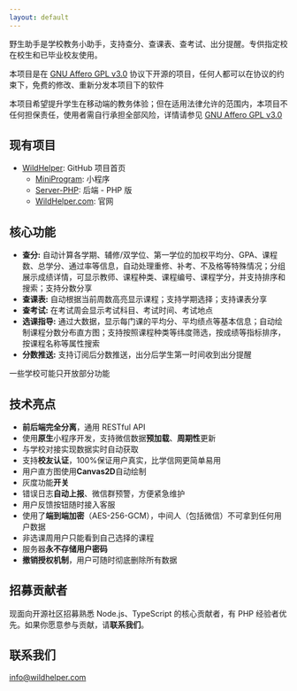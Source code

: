 ```yaml
---
layout: default
---
```


野生助手是学校教务小助手，支持查分、查课表、查考试、出分提醒。专供指定校在校生和已毕业校友使用。

本项目是在 [GNU Affero GPL v3.0](LICENSE) 协议下开源的项目，任何人都可以在协议的约束下，免费的修改、重新分发本项目下的软件

本项目希望提升学生在移动端的教务体验；但在适用法律允许的范围内，本项目不任何担保责任，使用者需自行承担全部风险，详情请参见 [GNU Affero GPL v3.0](LICENSE)

## 现有项目

+ [WildHelper](https://github.com/WildHelper): GitHub 项目首页
  + [MiniProgram](https://github.com/WildHelper/MiniProgram): 小程序
  + [Server-PHP](https://github.com/WildHelper/Server-PHP): 后端 - PHP 版
  + [WildHelper.com](https://github.com/WildHelper/WildHelper.com): 官网

## 核心功能

+ **查分:** 自动计算各学期、辅修/双学位、第一学位的加权平均分、GPA、课程数、总学分、通过率等信息，自动处理重修、补考、不及格等特殊情况；分组展示成绩详情，可显示教师、课程种类、课程编号、课程学分，并支持排序和搜索；支持分数分享
+ **查课表:** 自动根据当前周数高亮显示课程；支持学期选择；支持课表分享
+ **查考试:** 在考试周会显示考试科目、考试时间、考试地点
+ **选课指导:** 通过大数据，显示每门课的平均分、平均绩点等基本信息；自动绘制课程分数分布直方图；支持按照课程种类等纬度筛选，按成绩等指标排序，按课程名称等属性搜索
+ **分数推送:** 支持订阅后分数推送，出分后学生第一时间收到出分提醒

一些学校可能只开放部分功能

## 技术亮点

+ **前后端完全分离**，通用 RESTful API
+ 使用**原生**小程序开发，支持微信数据**预加载**、**周期性**更新
+ 与学校对接实现数据实时自动获取
+ 支持**校友认证**，100%保证用户真实，比学信网更简单易用
+ 用户直方图使用**Canvas2D**自动绘制
+ 灰度功能**开关**
+ 错误日志**自动上报**、微信群预警，方便紧急维护
+ 用户反馈按钮随时接入客服
+ 使用了**端到端加密**（AES-256-GCM），中间人（包括微信）不可拿到任何用户数据
+ 非选课周用户只能看到自己选择的课程
+ 服务器**永不存储用户密码**
+ **撤销授权机制**，用户可随时彻底删除所有数据

## 招募贡献者

现面向开源社区招募熟悉 Node.js、TypeScript 的核心贡献者，有 PHP 经验者优先。如果你愿意参与贡献，请**联系我们**。

## 联系我们

<info@wildhelper.com>
